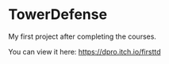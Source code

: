 # TowerDefense

My first project after completing the courses.

You can view it here:
https://dpro.itch.io/firsttd
